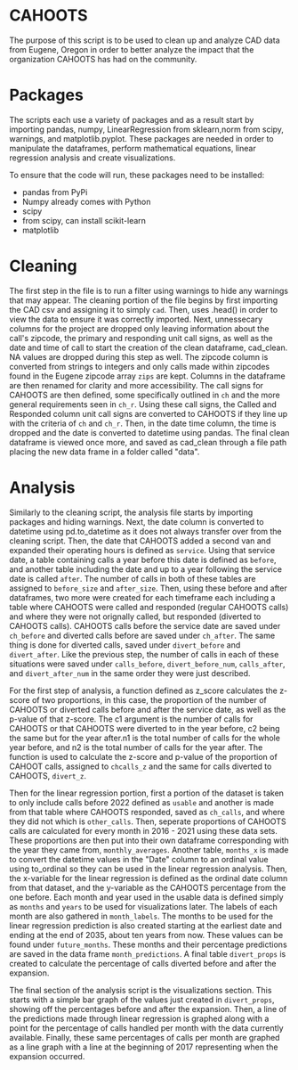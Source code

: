 # CAHOOTS
The purpose of this script is to be used to clean up and analyze CAD data from Eugene, Oregon in order to better analyze the impact that the 
organization CAHOOTS has had on the community.

 # Packages
 The scripts each use a variety of packages and as a result start by importing pandas, numpy, LinearRegression from sklearn,norm from scipy, warnings, and matplotlib.pyplot. These packages are needed in order to manipulate the dataframes, perform mathematical equations, linear regression analysis and create visualizations.

 To ensure that the code will run, these packages need to be installed:
 - pandas from PyPi
 - Numpy already comes with Python
 - scipy
 - from scipy, can install scikit-learn
 - matplotlib

 # Cleaning
 The first step in the file is to run a filter using warnings to hide any warnings that may appear. 
 The cleaning portion of the file begins by first importing the CAD csv and assigning it to simply `cad`. Then, uses .head() in order to view the data to ensure 
 it was correctly imported. Next, unnessecary columns for the project are dropped only leaving information about the call's zipcode, the primary and responding unit call signs, 
 as well as the date and time of call to start the creation of the clean dataframe, cad_clean. NA values are dropped during this step as well. The zipcode column is converted 
 from strings to integers and only calls made within zipcodes found in the Eugene zipcode array `zips` are kept. Columns in the dataframe are then renamed for clarity and more 
 accessibility. The call signs for CAHOOTS are then defined, some specifically outlined in `ch` and the more general requirements seen in `ch_r`. Using these call signs, the 
 Called and Responded column unit call signs are converted to CAHOOTS if they line up with the criteria of `ch` and `ch_r`. Then, in the date time column, the time is dropped and 
 the date is converted to datetime using pandas. The final clean dataframe is viewed once more, and saved as cad_clean through a file path placing the new data frame in a folder called "data". 


 # Analysis
 Similarly to the cleaning script, the analysis file starts by importing packages and hiding warnings.
 Next, the date column is converted to datetime using pd.to_datetime as it does not always transfer over from the cleaning script. 
 Then, the date that CAHOOTS added a second van and expanded their operating hours is defined as `service`. Using that service date, a table containing calls a year before this date is defined as `before`, and another table including the date and up to a year following the service date is called `after`. The number of calls in both of these tables are assigned
 to `before_size` and `after_size`. Then, using these before and after dataframes, two more were created for each timeframe each including a table where CAHOOTS were called and
 responded (regular CAHOOTS calls) and where they were not orignally called, but responded (diverted to CAHOOTS calls). CAHOOTS calls before the service date are saved under 
 `ch_before` and diverted calls before are saved under `ch_after`. The same thing is done for diverted calls, saved under `divert_before` and `divert_after`. Like the previous step,
 the number of calls in each of these situations were saved under `calls_before`, `divert_before_num`, `calls_after`, and `divert_after_num` in the same order they were just described.
 
 For the first step of analysis, a function defined as z_score calculates the z-score of two proportions, in this case, the proportion of the number of CAHOOTS or diverted calls
 before and after the service date, as well as the p-value of that z-score. The c1 argument is the number of calls for CAHOOTS or that CAHOOTS were diverted to in the year before,
 c2 being the same but for the year after.n1 is the total number of calls for the whole year before, and n2 is the total number of calls for the year after. The function is used 
 to calculate the z-score and p-value of the proportion of CAHOOT calls, assigned to `chcalls_z` and the same for calls diverted to CAHOOTS, `divert_z`. 

 Then for the linear regression portion, first a portion of the dataset is taken to only include calls before 2022 defined as `usable` and another is made from that table where CAHOOTS responded, saved as `ch_calls`, and where they did not which is `other_calls`. Then, seperate proportions of 
 CAHOOTS calls are calculated for every month in 2016 - 2021 using these data sets. These proportions are then put into their own dataframe corresponding
 with the year they came from, `monthly_averages`. Another table, `months_x` is made to convert the datetime values in the "Date" column to an ordinal value using to_ordinal so they can be used in the linear regression analysis. Then, the x-variable for the linear regression is defined as the ordinal date column from that dataset, and the y-variable as the 
 CAHOOTS percentage from the one before. Each month and year used in the usable data is defined simply as `months` and `years` to be used for visualizations later. The labels of each month are also gathered in `month_labels`. The months to be used for the linear regression
prediction is also created starting at the earliest date and ending at the end of 2035, about ten years from now. These values can be found under `future_months`. These months and their percentage predictions are saved in the data frame `month_predictions`. A final table `divert_props` is created to calculate the percentage of calls diverted before and after the expansion.

The final section of the analysis script is the visualizations section. This starts with a simple bar graph of the values just created in `divert_props`, showing off the percentages before and after the expansion. Then, a line of the predictions made through linear regression is graphed along with a point for the percentage of calls handled per month with the data currently available. Finally, these same percentages of calls per month are graphed as a line graph with a line at the beginning of 2017 representing when the expansion occurred.
 
